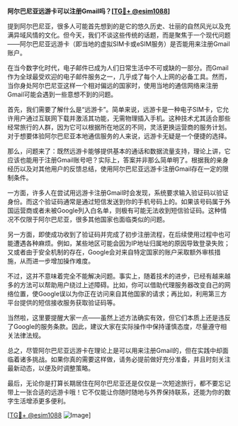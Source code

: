 **阿尔巴尼亚远游卡可以注册Gmail吗？[[TG💪+ @esim1088](https://t.me/s/esim1088)]**

提到阿尔巴尼亚，很多人可能首先想到的是它的悠久历史、壮丽的自然风光以及充满异域风情的文化。但今天，我们不谈这些传统的话题，而是聚焦于一个现代问题——阿尔巴尼亚远游卡（即当地的虚拟SIM卡或eSIM服务）是否能用来注册Gmail账户。

在当今数字化时代，电子邮件已成为人们日常生活中不可或缺的一部分。而Gmail作为全球最受欢迎的电子邮件服务之一，几乎成了每个人上网的必备工具。然而，当你身处阿尔巴尼亚这样一个相对偏远的国家时，使用当地的通信网络来注册Gmail可能会遇到一些意想不到的问题。

首先，我们需要了解什么是“远游卡”。简单来说，远游卡是一种电子SIM卡，它允许用户通过互联网下载并激活其功能，无需物理插入手机。这种技术尤其适合那些经常旅行的人群，因为它可以根据所在地区的不同，灵活更换运营商的服务计划。对于想要体验阿尔巴尼亚本地通信服务的人来说，远游卡无疑是一个便捷的选择。

那么，问题来了：既然远游卡能够提供基本的通话和数据流量支持，理论上讲，它应该也能用于注册Gmail账号吧？实际上，答案并非那么简单明了。根据我的亲身经历以及对其他用户的反馈总结，使用阿尔巴尼亚远游卡注册Gmail存在一定的限制条件。

一方面，许多人在尝试用远游卡注册Gmail时会发现，系统要求输入验证码以验证身份。而这个验证码通常是通过短信发送到你的手机号码上的。如果该号码属于外国运营商或者未被Google列入白名单，则极有可能无法收到短信验证码。这种情况不仅限于阿尔巴尼亚，很多其他国家也面临类似的问题。

另一方面，即使成功收到了验证码并完成了初步注册流程，在后续使用过程中也可能遭遇各种麻烦。例如，某些地区可能会因为IP地址归属地的原因导致登录失败；又或者由于安全机制的存在，Google会对来自特定国家的账户采取额外审核措施，从而进一步增加操作难度。

不过，这并不意味着完全不能解决问题。事实上，随着技术的进步，已经有越来越多的方法可以帮助用户绕过上述障碍。比如，你可以借助代理服务器改变自己的网络位置，使Google误以为你正在访问来自其他国家的请求；再比如，利用第三方平台提供的短信接收服务获取验证码等。

当然啦，这里要提醒大家一点——虽然上述方法确实有效，但它们本质上还是违反了Google的服务条款。因此，建议大家在实际操作中保持谨慎态度，尽量遵守相关法律法规。

总之，尽管阿尔巴尼亚远游卡在理论上是可以用来注册Gmail的，但在实践中却面临着诸多挑战。如果你真的需要这样做，请务必提前做好充分准备，并且时刻关注最新动态，以便及时调整策略。

最后，无论你是打算长期居住在阿尔巴尼亚还是仅仅是一次短途旅行，都不要忘记带上一张合适的远游卡哦！它不仅能让你随时随地与外界保持联系，还能为你的数字生活增添更多便利。

[[TG💪+ @esim1088](https://t.me/s/esim1088) ![Image](https://i.postimg.cc/4NQfJmqS/Snipaste-2025-05-13-00-14-12.png)]